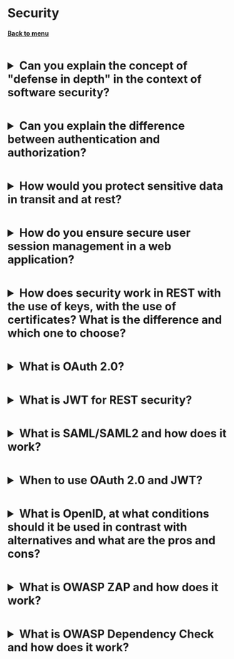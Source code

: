 <h1>Security</h1> 
<h4> 

[Back to menu](..%2FMenu.md)

</h4>

[//]: # (Can you explain the concept of "defense in depth" 
        in the context of software security?)
<br>
<details>
    <summary style="font-size: 25px;">
        <b>
            Can you explain the concept of "defense in depth" 
            in the context of software security?
        </b>
    </summary>
<br>

"Defense in depth" is a cyber-security strategy that using
multiple layers of security controls
if one layer of defense turns out to be inadequate,
another layer of defense will hopefully prevent a full breach.

- Layered Security (network firewalls, data encryption, secure coding practices)
- Principle of Least Privilege
- Regular Updates and Patches (fix known vulnerabilities)
- Use of Security Tools (intrusion detection systems, security scanners)
- Regular Audits
- Employee Training
- Incident Response Plan (plan in place for responding to security incidents)
- Data Backups

</details>

[//]: # (Can you explain the difference between 
        authentication and authorization?)
<br>
<details>
    <summary style="font-size: 25px;">
        <b>
            Can you explain the difference between 
            authentication and authorization?
        </b>
    </summary>
<br>

- **Authentication:** This is the process of verifying the identity of a user,
  device, or system.
    - Strong Password Policies
    - Multi-Factor Authentication
    - Limit Login Attempts (prevent brute force)
    - Use Secure Protocols

- **Authorization:** authentication + determination what that
  user is allowed to do
    - Principle of Least Privilege
    - Role-Based Access Control
    - Regular Audits
    - Use of Access Control Lists

</details>

[//]: # (How would you protect sensitive data in transit and at rest?)
<br>
<details>
    <summary style="font-size: 25px;">
        <b>
            How would you protect sensitive data in transit and at rest?
        </b>
    </summary>
<br>

Protecting Data in Transit Level:

- Use Secure Protocols (HTTPS for web, SFTP for file, TLS for email)
- VPN
- Encryption

Protecting Data at Rest level:

- Encryption
- Access Controls
- Regular Audits
- Secure Backups

Both:

- Key Management: (secure key generation, storage, and rotation)
- Data Minimization: (store the minimum amount of sensitive data necessary)

</details>

[//]: # (How do you ensure secure user session management in a web application?)
<br>
<details>
    <summary style="font-size: 25px;">
        <b>
            How do you ensure secure user session management in a web application?
        </b>
    </summary>
<br>

- Session ID: (long enough to prevent brute force attacks)
- Secure Transmission
- Regenerate Session ID // Timeout // Logout // Session Termination
- Secure Cookie Attributes:
- Server-Side Session Management

</details>

[//]: # (How does security work in REST with the use of keys, 
         with the use of certificates? 
         What is the difference and which one to choose?)
<br>
<details>
    <summary style="font-size: 25px;">
        <b>
            How does security work in REST with the use of keys, 
            with the use of certificates? 
            What is the difference and which one to choose?
        </b>
    </summary>
<br>

- HTTP Strict Transport Security (header tells the browser to always use HTTPS)
- Content Security Policy (CSP): prevent cross-site scripting (XSS)
- X-Content-Type-Options:
- X-Frame-Options:
- X-XSS-Protection
- Access-Control-Allow-Origin: (which websites can make cross-origin requests)


- API Keys: used to authenticate a user and to control
  and monitor API usage.
  (they do not provide protection against attack)
- SSL/TLS Certificates: used to create an encrypted connection
  They use a pair of keys. (provide protection)

</details>

[//]: # (What is OAuth 2.0?)
<br>
<details>
    <summary style="font-size: 25px;">
        <b>
            What is OAuth 2.0?
        </b>
    </summary>
<br>

OAuth 2.0 is an authorization framework
that enables applications to obtain limited access
to user accounts on an HTTP service.

Here are the key steps of OAuth 2.0:

- The client requests authorization from the resource owner.
- Resource owner grants authorization, the client receives an
  authorization grant.
- Request an access token from the authorization server
- If the authorization grant is valid, the authorization server
  issues an access token to the client.
- The client requests the resource from the resource server
  and presents the access token for authentication.
- If the access token is valid, the resource server serves
  the resource to the client.

Pros of OAuth 2.0:

- Delegated Access
- Flexibility

Cons of OAuth 2.0:

- Complexity: can be trickier to manage and revoke access to resources.
- Incompatibility with Previous Version

</details>

[//]: # (What is JWT for REST security?)
<br>
<details>
    <summary style="font-size: 25px;">
        <b>
            What is JWT for REST security?
        </b>
    </summary>
<br>

JSON Web Token (JWT) is an open standard used
to share security information between two parties
JWTs are often used for authentication and authorization purposes.

- A client sends a login request with credentials
- The server verifies the credentials. If they are valid,
  the server generates a JWT, signs it, and sends it back to the client.
- The client stores the JWT, often in local storage or a cookie,
  and includes it in the header of subsequent requests to the server.
- The server verifies the JWT signature.
  If it's valid, the server processes the request.
- If the JWT is expired or invalid, the server returns an error,
  and the client must re-authenticate.

- Stateless, Scalable Authentication
- Fine-Grained Access Control
- Mobile-Friendly

</details>

[//]: # (What is SAML/SAML2 and how does it work?)
<br>
<details>
    <summary style="font-size: 25px;">
        <b>
            What is SAML/SAML2 and how does it work?
        </b>
    </summary>
<br>

Security Assertion Markup Language (SAML)
is a standard for exchanging authentication and authorization data
between parties.

SAML2, an extension of SAML, is an XML-based protocol that
uses security tokens containing assertions to pass information
about a principal (usually an end user) from a SAML authority,
known as an Identity Provider, to a SAML consumer, known as a Service Provider.

This enables single sign-on (SSO),
allowing users to log in once and gain access to different applications,
which boosts productivity and eases the user authentication process.

In what situation must use:

- When implementing single sign-on and enterprise-level application integrations.
- Providing secure access to apps and services across different domains.
- When interoperability is required as SAML is an industry-standard protocol.

Pros:

- Supports both front-channel (browser-based)
  and back-channel (server-to-server) communication.
- SAML avoids password sharing issues by using Federation Metadata
  that enables a trust relationship between the provider and the consumer.
- Supports cross-domain, single sign-on,
  thereby reducing the need for maintaining multiple usernames and passwords.
- Industry-standard protocol, providing broad interoperability.
- Can be used for both on-premise and cloud services.

Cons:

- It can be complex to implement with a steep learning curve.
- It is an XML-based protocol, which can be verbose and
  require more processing power.

</details>

[//]: # (When to use OAuth 2.0 and JWT?)
<br>
<details>
    <summary style="font-size: 25px;">
        <b>
            When to use OAuth 2.0 and JWT?
        </b>
    </summary>
<br>

OAuth 2.0 is an authorization protocol used when an
application needs to access a service on behalf of a user,
while JWT is a token format used for securely transmitting
information between parties.

They are often used together, with OAuth 2.0 being
used to authorize the application and
JWT being used to represent the user's identity and permissions.

</details>

[//]: # (What is OpenID, at what conditions should it be used 
        in contrast with alternatives and what are the pros and cons?)
<br>
<details>
    <summary style="font-size: 25px;">
        <b>
            What is OpenID, at what conditions should it be used 
            in contrast with alternatives and what are the pros and cons?
        </b>
    </summary>
<br>

OpenID is an open standard and decentralized authentication protocol.
It allows users to authenticate across multiple websites
using third-party services, eliminating the need to create
and remember a separate username and password for each site.

The pros of using OpenID include simplified account management
for users, quicker registration and login process,
and decrease a load on your system in managing user credentials.

The main cons are dependency on third-party services
(which you have no control over), potential privacy concerns for users
(as their identity provider may track their logins or share user info),
and potential for a confusing user experience
if a user has multiple OpenID identities.

How it works:

1. The user starts on the Relying Party's website
   (a site that wants to authenticate the user).

2. The user indicates they want to authenticate using OpenID,
   which usually involves selecting their OpenID provider
   and/or entering their OpenID Identifier.

3. The Relying Party uses the user's OpenID identifier
   to discover the user's OpenID provider.
   This typically involves a couple of HTTP requests.

4. The Relying Party redirects the user's browser to their OpenID provider.

5. Assuming authentication is successful at the OpenID provider,
   the provider generates a response that includes
   whether authentication was successful,
   who the user is, and optionally, other information about the user.

6. The OpenID provider then redirects the user's browser back
   to the Relying Party's return URL.
   This redirection request includes the authentication response.

7. The Relying Party verifies the response from the OpenID provider,
   and if everything checks out correctly, the user is now authenticated.

8. The relying party can then give access to the user
   based on the verified identity.

</details>

[//]: # (What is OWASP ZAP and how does it work?)
<br>
<details>
    <summary style="font-size: 25px;">
        <b>
            What is OWASP ZAP and how does it work?
        </b>
    </summary>
<br>

The OWASP Zed Attack Proxy (ZAP) is one of the world’s
most popular free security tools
for automatically finding security vulnerabilities
in web applications while during the development and testing phase.

This intercepting proxy acts as a man-in-the-middle
between the tester's browser and the web application
so the tester can inspect, intercept and modify the raw traffic
passing in between.

In what situation must use:

- Allow finding vulnerabilities during the web application development phase.
- When you need passive scanning of security vulnerabilities.
- It's open-source and free,
  with a very active community providing regular updates.

Pros:

- Detects a wide range of security vulnerabilities.
- Provides active and passive scanning methods.
- It's highly configurable and versatile.

Cons:

- It might require expertise and customization
  to identify complex security vulnerabilities.
- Comprehensive scans can sometimes be time-consuming.

</details>

[//]: # (What is OWASP Dependency Check and how does it work?)
<br>
<details>
    <summary style="font-size: 25px;">
        <b>
            What is OWASP Dependency Check and how does it work?
        </b>
    </summary>
<br>

OWASP Dependency Check is an open-source tool
used to detect publicly disclosed vulnerabilities in application dependencies.

It works by checking project dependencies and matching them against
the Common Vulnerabilities and Exposures (CVE) database.

Which is a list of entries—each containing an identification number,
a description, and at least one public reference—for publicly
known cyber-security vulnerabilities.

In what situation must use:

- When you need to identify vulnerabilities in application dependencies.
- When incorporating security checks in your CI/CD pipeline.
- During the application development and testing phase for improved security.

Why better than analogs:

- It's open-source and thus, freely available for use.
- Detailed reporting of vulnerabilities that includes description,
  CVSS scores, and other related details.
- Supports multiple languages and ecosystems, making it highly versatile.

Pros:

- It Can be used as a CI /CD tool, a Maven plugin, an Ant task, or a Jenkins plugin.
- Auto-updates its database from NIST on first run.
- Can generate reports in multiple formats including HTML, JSON, JUnit, etc.

Cons:

- It may return false positives, requiring manual triage.
- Performance might be slow due to large database of vulnerabilities.

</details>
